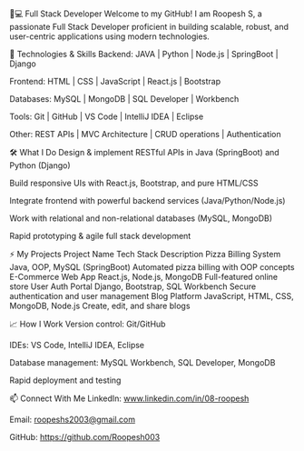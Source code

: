 👨💻 Full Stack Developer 
Welcome to my GitHub! I am Roopesh S, a passionate Full Stack Developer proficient in building scalable, robust, and user-centric applications using modern technologies.

🚀 Technologies & Skills
Backend: JAVA | Python | Node.js | SpringBoot | Django

Frontend: HTML | CSS | JavaScript | React.js | Bootstrap

Databases: MySQL | MongoDB | SQL Developer | Workbench

Tools: Git | GitHub | VS Code | IntelliJ IDEA | Eclipse

Other: REST APIs | MVC Architecture | CRUD operations | Authentication

🛠️ What I Do
Design & implement RESTful APIs in Java (SpringBoot) and Python (Django)

Build responsive UIs with React.js, Bootstrap, and pure HTML/CSS

Integrate frontend with powerful backend services (Java/Python/Node.js)

Work with relational and non-relational databases (MySQL, MongoDB)

Rapid prototyping & agile full stack development

⚡ My Projects
Project Name	Tech Stack	Description
Pizza Billing System	Java, OOP, MySQL (SpringBoot)	Automated pizza billing with OOP concepts
E-Commerce Web App	React.js, Node.js, MongoDB	Full-featured online store
User Auth Portal	Django, Bootstrap, SQL Workbench	Secure authentication and user management
Blog Platform	JavaScript, HTML, CSS, MongoDB, Node.js	Create, edit, and share blogs

📈 How I Work
Version control: Git/GitHub

IDEs: VS Code, IntelliJ IDEA, Eclipse

Database management: MySQL Workbench, SQL Developer, MongoDB

Rapid deployment and testing

📫 Connect With Me
LinkedIn: www.linkedin.com/in/08-roopesh

Email: roopeshs2003@gmail.com

GitHub: https://github.com/Roopesh003

